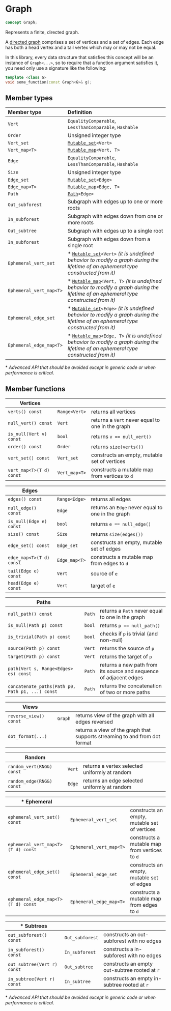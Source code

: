 
# Graph

```c++
concept Graph;
```

Represents a finite, directed graph.

A [directed graph](https://en.wikipedia.org/wiki/Directed_graph) comprises a set of vertices and a set of edges.  Each edge has both a head vertex and a tail vertex which may or may not be equal.

In this library, every data structure that satisfies this concept will be an instance of `Graph<...>`, so to require that a function argument satisfies it, you need only use a signature like the following:

```c++
template <class G>
void some_function(const Graph<G>& g);
```

## Member types
| Member type | Definition
|:----------- |:-----------
| `Vert`        | `EqualityComparable`, `LessThanComparable`, `Hashable`
| `Order`       | Unsigned integer type
| `Vert_set`    | [`Mutable_set`](Mutable_set.md)`<Vert>`
| `Vert_map<T>` | [`Mutable_map`](Mutable_map.md)`<Vert, T>`
| `Edge`        | `EqualityComparable`, `LessThanComparable`, `Hashable`
| `Size`        | Unsigned integer type
| `Edge_set`    | [`Mutable_set`](Mutable_set.md)`<Edge>`
| `Edge_map<T>` | [`Mutable_map`](Mutable_map.md)`<Edge, T>`
| `Path`        | [`Path`](Path.md)`<Edge>`
| `Out_subforest` | Subgraph with edges up to one or more roots
| `In_subforest` | Subgraph with edges down from one or more roots
| `Out_subtree` | Subgraph with edges up to a single root
| `In_subforest` | Subgraph with edges down from a single root
| `Ephemeral_vert_set` | * [`Mutable_set`](Mutable_set.md)`<Vert>` _(it is undefined behavior to modify a graph during the lifetime of an ephemeral type constructed from it)_
| `Ephemeral_vert_map<T>` | * [`Mutable_map`](Mutable_map.md)`<Vert, T>` _(it is undefined behavior to modify a graph during the lifetime of an ephemeral type constructed from it)_
| `Ephemeral_edge_set` | * [`Mutable_set`](Mutable_set.md)`<Edge>` _(it is undefined behavior to modify a graph during the lifetime of an ephemeral type constructed from it)_
| `Ephemeral_edge_map<T>` | * [`Mutable_map`](Mutable_map.md)`<Edge, T>` _(it is undefined behavior to modify a graph during the lifetime of an ephemeral type constructed from it)_

\* _Advanced API that should be avoided except in generic code or when performance is critical._

## Member functions
| Vertices | | |
|----------|-|-|
| `verts() const` | `Range<Vert>` | returns all vertices |
| `null_vert() const` | `Vert` | returns a `Vert` never equal to one in the graph |
| `is_null(Vert v) const` | `bool` | returns `v == null_vert()`
| `order() const` | `Order` | returns `size(verts())` |
| `vert_set() const` | `Vert_set` | constructs an empty, mutable set of vertices |
| `vert_map<T>(T d) const` | `Vert_map<T>` | constructs a mutable map from vertices to `d` |

| Edges | | |
|-------|-|-|
| `edges() const` | `Range<Edge>` | returns all edges |
| `null_edge() const` | `Edge` | returns an `Edge` never equal to one in the graph |
| `is_null(Edge e) const` | `bool` | returns `e == null_edge()`
| `size() const` | `Size` | returns `size(edges())` |
| `edge_set() const` | `Edge_set` | constructs an empty, mutable set of edges |
| `edge_map<T>(T d) const` | `Edge_map<T>` | constructs a mutable map from edges to `d` |
| `tail(Edge e) const` | `Vert` | source of `e` |
| `head(Edge e) const` | `Vert` | target of `e` |

| Paths | | |
|-------|-|-|
| `null_path() const` | `Path` | returns a `Path` never equal to one in the graph |
| `is_null(Path p) const` | `bool` | returns `p == null_path()`
| `is_trivial(Path p) const` | `bool` | checks if `p` is trivial (and non-null) |
| `source(Path p) const` | `Vert` | returns the source of `p` |
| `target(Path p) const` | `Vert` | returns the target of `p` |
| `path(Vert s, Range<Edges> es) const` | `Path` | returns a new path from its source and sequence of adjacent edges |
| `concatenate_paths(Path p0, Path p1, ...) const` | `Path` | returns the concatenation of two or more paths |

| Views | | |
|-------|-|-|
| `reverse_view() const` | `Graph` | returns view of the graph with all edges reversed |
| `dot_format(...)` | | returns a view of the graph that supports streaming to and from dot format |

| Random | | |
|--------|-|-|
| `random_vert(RNG&) const` | `Vert` | returns a vertex selected uniformly at random |
| `random_edge(RNG&) const` | `Edge` | returns an edge selected uniformly at random |

| * Ephemeral | | |
|-------------|-|-|
| `ephemeral_vert_set() const` | `Ephemeral_vert_set` | constructs an empty, mutable set of vertices |
| `ephemeral_vert_map<T>(T d) const` | `Ephemeral_vert_map<T>` | constructs a mutable map from vertices to `d` |
| `ephemeral_edge_set() const` | `Ephemeral_edge_set` | constructs an empty, mutable set of edges |
| `ephemeral_edge_map<T>(T d) const` | `Ephemeral_edge_map<T>` | constructs a mutable map from edges to `d` |

| * Subtrees | | |
|------------|-|-|
| `out_subforest() const` | `Out_subforest` | constructs an out-subforest with no edges |
| `in_subforest() const` | `In_subforest` | constructs a in-subforest with no edges |
| `out_subtree(Vert r) const` | `Out_subtree` | constructs an empty out-subtree rooted at `r` |
| `in_subtree(Vert r) const` | `In_subtree` | constructs an empty in-subtree rooted at `r` |

\* _Advanced API that should be avoided except in generic code or when performance is critical._
